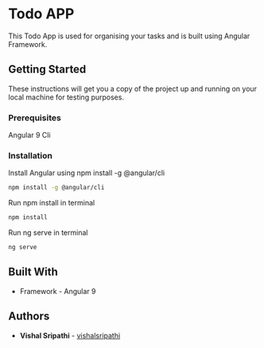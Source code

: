 # Todo APP

This Todo App is used for organising your tasks and is built using Angular Framework.

## Getting Started
These instructions will get you a copy of the project up and running on your local machine for testing purposes.

### Prerequisites
Angular 9 Cli


### Installation
Install Angular using npm install -g @angular/cli
```bash
npm install -g @angular/cli
```
Run npm install in terminal
```bash
npm install
```
Run ng serve in terminal
```bash
ng serve
```

## Built With
* Framework - Angular 9


## Authors
* **Vishal Sripathi** - [vishalsripathi](https://github.com/vishalsripathi)
